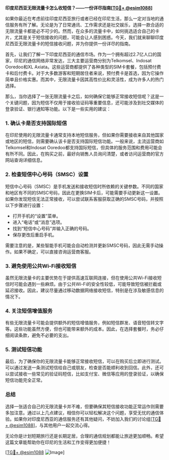 **印度尼西亚无限流量卡怎么收短信？——一份详尽指南[[TG💪+ @esim1088](https://t.me/s/esim1088)]**

如果你最近在考虑前往印度尼西亚旅行或者已经在印尼生活，那么一定对当地的通信服务有所了解。无论是为了日常通讯、工作需求还是社交娱乐，选择一款合适的无限流量卡都是必不可少的。然而，在众多的流量卡中，如何挑选适合自己的卡片，尤其是关于短信接收的问题，可能会让人感到困惑。今天，我们就来聊聊印度尼西亚无限流量卡的短信接收问题，并为你提供一份详尽的指南。

首先，让我们了解一下印度尼西亚的通信市场。作为一个拥有超过2.7亿人口的国家，印尼的通信网络非常发达，三大主要运营商分别为Telkomsel、Indosat Ooredoo和XL Axiata。这些运营商都提供了各种类型的SIM卡套餐，包括预付费卡和后付费卡。对于大多数游客和短期居住者来说，预付费卡是首选，因为它操作简单且价格实惠。而其中，无限流量卡因其高性价比和灵活性，成为许多人的热门选择。

那么，当你选择了一张无限流量卡之后，如何确保它能够正常接收短信呢？这是一个关键问题，因为短信不仅用于接收验证码等重要信息，还可能涉及到社交媒体的登录验证、银行通知等功能。以下是一些实用的建议：

### **1. 确认卡是否支持国际短信**
在印尼使用的无限流量卡通常支持本地短信服务，但如果你需要接收来自其他国家或地区的短信，则需要确认该卡是否支持国际短信功能。一般来说，主流运营商如Telkomsel和Indosat Ooredoo都支持国际短信，但具体的服务范围和费用可能会有所不同。因此，在购买之前，最好向销售人员询问清楚，或者访问运营商的官方网站查询详细信息。

### **2. 检查短信中心号码（SMSC）设置**
短信中心号码（SMSC）是手机发送和接收短信时所依赖的关键参数。不同的国家和地区有不同的SMSC号码，因此在更换SIM卡后，可能需要手动更新这一设置。如果你发现短信无法正常接收，可以尝试联系客服获取正确的SMSC号码，并按照以下步骤进行设置：

- 打开手机的“设置”菜单。
- 进入“电话”或“消息”选项。
- 找到“短信中心号码”并输入正确的号码。
- 保存更改后重启手机。

需要注意的是，某些智能手机可能会自动检测并更新SMSC号码，因此无需手动操作。如果不确定，可以直接咨询运营商客服。

### **3. 避免使用公共Wi-Fi接收短信**
虽然无限流量卡的主要优势在于提供高速互联网连接，但在使用公共Wi-Fi接收短信时可能会遇到一些麻烦。由于公共Wi-Fi的安全性较低，可能导致短信被拦截或延迟接收。因此，建议尽量通过移动数据网络接收短信，特别是在涉及敏感信息的情况下。

### **4. 关注短信增值服务**
有些无限流量卡可能会提供额外的短信增值服务，例如短信群发、语音短信转文字等。这些功能虽然方便，但也可能带来额外的成本。因此，在选择套餐时，务必仔细阅读条款，避免不必要的支出。

### **5. 测试短信功能**
最后，为了确保你的无限流量卡能够正常接收短信，可以在购买后立即进行测试。可以通过发送一条测试短信给自己或朋友，检查是否能顺利收到回信。此外，还可以尝试接收一些常见的验证码短信，比如支付宝、微信等应用的登录验证，以确保短信功能完全正常。

### **总结**
选择一张适合自己的无限流量卡并不难，但要确保其短信接收功能正常运作则需要多加注意。通过以上几点建议，相信你可以轻松解决这个问题，享受无忧的通信体验。如果你对印度尼西亚的通信服务还有其他疑问，不妨加入我们的讨论组[[TG💪+ @esim1088](https://t.me/s/esim1088)]，与其他用户一起交流心得。

无论你是计划短期旅行还是长期定居，合理的通信规划都能让旅途更加顺畅。希望这篇文章能帮助你在印尼的生活和工作变得更加便捷！

[[TG💪+ @esim1088](https://t.me/s/esim1088) ![Image](https://i.postimg.cc/4NQfJmqS/Snipaste-2025-05-13-00-14-12.png)]